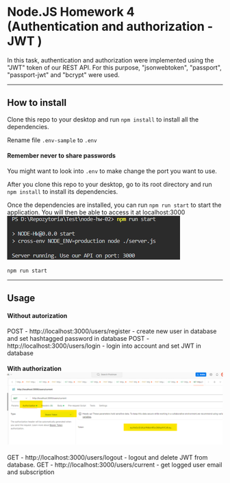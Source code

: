 # Node.JS Homework 4 (Authentication and authorization - JWT )

In this task, authentication and authorization were implemented using the "JWT" token of our REST API. For this purpose, "jsonwebtoken", "passport", "passport-jwt" and "bcrypt" were used.

---


## How to install

Clone this repo to your desktop and run `npm install` to install all the dependencies.

Rename file `.env-sample` to `.env`
#### Remember never to share passwords

You might want to look into `.env` to make change the port you want to use.


After you clone this repo to your desktop, go to its root directory and run `npm install` to install its dependencies.

Once the dependencies are installed, you can run  `npm run start` to start the application. You will then be able to access it at localhost:3000
![Start](./models//images/run.png)
```shell
npm run start 
```

--------------- 
## Usage 

#### Without autorization 
POST - http://localhost:3000/users/register - create new user in database and set hashtagged password in database
POST - http://localhost:3000/users/login - login into account and set JWT in database
#### With authorization ![Authorization](./models//images/Authorization.png)
GET - http://localhost:3000/users/logout - logout and delete JWT from database. 
GET - http://localhost:3000/users/current - get logged user email and subscription


